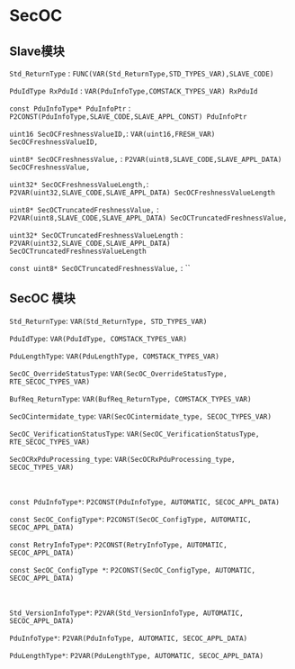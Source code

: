 # SecOC


## Slave模块
`Std_ReturnType` :
    `FUNC(VAR(Std_ReturnType,STD_TYPES_VAR),SLAVE_CODE)`

`PduIdType RxPduId` :
    `VAR(PduInfoType,COMSTACK_TYPES_VAR) RxPduId`

`const PduInfoType* PduInfoPtr` :
    `P2CONST(PduInfoType,SLAVE_CODE,SLAVE_APPL_CONST) PduInfoPtr`

`uint16 SecOCFreshnessValueID,`:
    `VAR(uint16,FRESH_VAR) SecOCFreshnessValueID,`

`uint8* SecOCFreshnessValue,` :
    `P2VAR(uint8,SLAVE_CODE,SLAVE_APPL_DATA) SecOCFreshnessValue,`

`uint32* SecOCFreshnessValueLength,`:
    `P2VAR(uint32,SLAVE_CODE,SLAVE_APPL_DATA) SecOCFreshnessValueLength`

`uint8* SecOCTruncatedFreshnessValue,` :
    `P2VAR(uint8,SLAVE_CODE,SLAVE_APPL_DATA) SecOCTruncatedFreshnessValue,`

`uint32* SecOCTruncatedFreshnessValueLength` :
    `P2VAR(uint32,SLAVE_CODE,SLAVE_APPL_DATA) SecOCTruncatedFreshnessValueLength`   
     
`const uint8* SecOCTruncatedFreshnessValue,` :
    ``

## SecOC 模块

`Std_ReturnType`: `VAR(Std_ReturnType, STD_TYPES_VAR)`

`PduIdType`: `VAR(PduIdType, COMSTACK_TYPES_VAR)`

`PduLengthType`: `VAR(PduLengthType, COMSTACK_TYPES_VAR)`

`SecOC_OverrideStatusType`: `VAR(SecOC_OverrideStatusType, RTE_SECOC_TYPES_VAR)`

`BufReq_ReturnType`: `VAR(BufReq_ReturnType, COMSTACK_TYPES_VAR)`

`SecOCintermidate_type`: `VAR(SecOCintermidate_type, SECOC_TYPES_VAR)`

`SecOC_VerificationStatusType`: `VAR(SecOC_VerificationStatusType, RTE_SECOC_TYPES_VAR)`

`SecOCRxPduProcessing_type`: `VAR(SecOCRxPduProcessing_type, SECOC_TYPES_VAR)`

</br>

`const PduInfoType*`: `P2CONST(PduInfoType, AUTOMATIC, SECOC_APPL_DATA)`

`const SecOC_ConfigType*`: `P2CONST(SecOC_ConfigType, AUTOMATIC, SECOC_APPL_DATA)`

`const RetryInfoType*`: `P2CONST(RetryInfoType, AUTOMATIC, SECOC_APPL_DATA)`

`const SecOC_ConfigType *`: `P2CONST(SecOC_ConfigType, AUTOMATIC, SECOC_APPL_DATA)`

</br>

`Std_VersionInfoType*`: `P2VAR(Std_VersionInfoType, AUTOMATIC, SECOC_APPL_DATA)`

`PduInfoType*`: `P2VAR(PduInfoType, AUTOMATIC, SECOC_APPL_DATA)`

`PduLengthType*`: `P2VAR(PduLengthType, AUTOMATIC, SECOC_APPL_DATA)`

